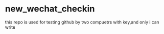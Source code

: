 # new_wechat_checkin
this repo is used for testing github by two compuetrs with key,and only i can write
